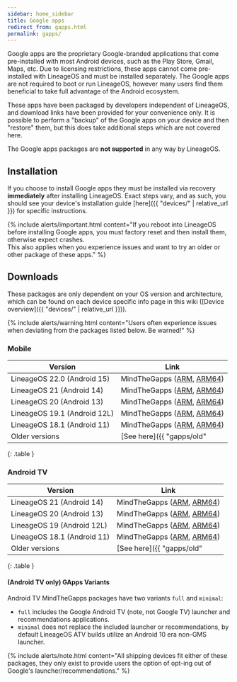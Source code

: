 ```yaml
---
sidebar: home_sidebar
title: Google apps
redirect_from: gapps.html
permalink: gapps/
---
```

Google apps are the proprietary Google-branded applications that come pre-installed with most Android devices, such as the Play Store, Gmail, Maps, etc.
Due to licensing restrictions, these apps cannot come pre-installed with LineageOS and must be installed separately. The Google apps are not required to
boot or run LineageOS, however many users find them beneficial to take full advantage of the Android ecosystem.

These apps have been packaged by developers independent of LineageOS, and download links have been provided for your convenience only. It is possible to perform
a "backup" of the Google apps on your device and then "restore" them, but this does take additional steps which are not covered here.

The Google apps packages are **not supported** in any way by LineageOS.


## Installation

If you choose to install Google apps they must be installed via recovery **immediately** after installing LineageOS. Exact steps vary, and as such, you should see your device's installation guide [here]({{ "devices/" | relative_url }}) for specific instructions.

{% include alerts/important.html content="If you reboot into LineageOS before installing Google apps, you must factory reset and then install them, otherwise expect crashes.<br/>
This also applies when you experience issues and want to try an older or other package of these apps." %}

## Downloads

These packages are only dependent on your OS version and architecture, which can be found on each device specific info page in this wiki ([Device overview]({{ "devices/" | relative_url }})).

{% include alerts/warning.html content="Users often experience issues when deviating from the packages listed below. Be warned!" %}

### Mobile

|Version                   |Link                                                   |
|--------------------------|-------------------------------------------------------|
|LineageOS 22.0 (Android 15)|MindTheGapps ([ARM](https://github.com/MindTheGapps/15.0.0-arm/releases/latest), [ARM64](https://github.com/MindTheGapps/15.0.0-arm64/releases/latest))|
|LineageOS 21 (Android 14)|MindTheGapps ([ARM](https://github.com/MindTheGapps/14.0.0-arm/releases/latest), [ARM64](https://github.com/MindTheGapps/14.0.0-arm64/releases/latest))|
|LineageOS 20 (Android 13)|MindTheGapps ([ARM](https://github.com/MindTheGapps/13.0.0-arm/releases/latest), [ARM64](https://github.com/MindTheGapps/13.0.0-arm64/releases/latest))|
|LineageOS 19.1 (Android 12L)|MindTheGapps ([ARM](https://github.com/MindTheGapps/12.1.0-arm/releases/latest), [ARM64](https://github.com/MindTheGapps/12.1.0-arm64/releases/latest))|
|LineageOS 18.1 (Android 11)|MindTheGapps ([ARM](https://github.com/MindTheGapps/11.0.0-arm/releases/latest), [ARM64](https://github.com/MindTheGapps/11.0.0-arm64/releases/latest))|
|Older versions|[See here]({{ "gapps/old" | relative_url }})|
{: .table }

### Android TV

|Version                   |Link                                                   |
|--------------------------|-------------------------------------------------------|
|LineageOS 21 (Android 14)|MindTheGapps ([ARM](https://github.com/MindTheGapps/14.0.0-arm-ATV/releases/latest), [ARM64](https://github.com/MindTheGapps/14.0.0-arm64-ATV/releases/latest))|
|LineageOS 20 (Android 13)|MindTheGapps ([ARM](https://github.com/MindTheGapps/13.0.0-arm-ATV/releases/latest), [ARM64](https://github.com/MindTheGapps/13.0.0-arm64-ATV/releases/latest))|
|LineageOS 19 (Android 12L)|MindTheGapps ([ARM](https://github.com/MindTheGapps/12.1.0-arm-ATV/releases/latest), [ARM64](https://github.com/MindTheGapps/12.1.0-arm64-ATV/releases/latest))|
|LineageOS 18.1 (Android 11)|MindTheGapps ([ARM](https://github.com/MindTheGapps/11.0.0-arm-ATV/releases/latest), [ARM64](https://github.com/MindTheGapps/11.0.0-arm64-ATV/releases/latest))|
|Older versions|[See here]({{ "gapps/old" | relative_url }})|
{: .table }

#### (Android TV only) GApps Variants
Android TV MindTheGapps packages have two variants `full` and `minimal`:

* `full` includes the Google Android TV (note, not Google TV) launcher and recommendations applications.
* `minimal` does not replace the included launcher or recommendations, by default LineageOS ATV builds utilize an Android 10 era non-GMS launcher.

{% include alerts/note.html content="All shipping devices fit either of these packages, they only exist to provide users the option of opt-ing out of Google's launcher/recommendations." %}
